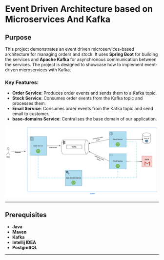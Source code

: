 # Event Driven Architecture based on Microservices And Kafka

## Purpose

This project demonstrates an event driven microservices-based architecture for managing orders and stock. It uses **Spring Boot** for building the services and **Apache Kafka** for asynchronous communication between the services. The project is designed to showcase how to implement event-driven microservices with Kafka.

### Key Features:
- **Order Service**: Produces order events and sends them to a Kafka topic.
- **Stock Service**: Consumes order events from the Kafka topic and processes them.
- **Email Service**: Consumes order events from the Kafka topic and send email to customer.
- **base-domains Service**: Centralises the base domain of our application.

![Architecture of the app](/img/archetecture.png?raw=true)

---

## Prerequisites

- **Java**
- **Maven**
- **Kafka**
- **Intellij IDEA**
- **PostgreSQL**
---

